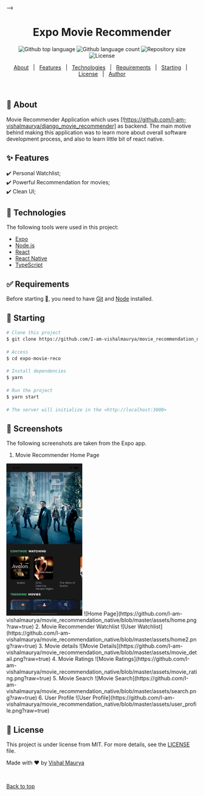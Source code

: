 <!-- <div align="center" id="top"> 
  <img src="./.github/app.gif" alt="Expo Movie Recommender" />

  &#xa0;

  <!-- <a href="https://expomoviereco.netlify.app">Demo</a> -->
</div> -->

<h1 align="center">Expo Movie Recommender</h1>

<p align="center">
  <img alt="Github top language" src="https://img.shields.io/github/languages/top/I-am-vishalmaurya/movie_recommendation_native?color=56BEB8">

  <img alt="Github language count" src="https://img.shields.io/github/languages/count/I-am-vishalmaurya/movie_recommendation_native?color=56BEB8">

  <img alt="Repository size" src="https://img.shields.io/github/repo-size/I-am-vishalmaurya/movie_recommendation_native?color=56BEB8">

  <img alt="License" src="https://img.shields.io/github/license/I-am-vishalmaurya/movie_recommendation_native?color=56BEB8">

  <!-- <img alt="Github issues" src="https://img.shields.io/github/issues/I-am-vishalmaurya/movie_recommendation_native?color=56BEB8" /> -->

  <!-- <img alt="Github forks" src="https://img.shields.io/github/forks/I-am-vishalmaurya/movie_recommendation_native?color=56BEB8" /> -->

  <!-- <img alt="Github stars" src="https://img.shields.io/github/stars/I-am-vishalmaurya/movie_recommendation_native?color=56BEB8" /> -->
</p>

<!-- Status -->

<!-- <h4 align="center"> 
	🚧  Expo Movie Recommender 🚀 Under construction...  🚧
</h4> 

<hr> -->

<p align="center">
  <a href="#dart-about">About</a> &#xa0; | &#xa0; 
  <a href="#sparkles-features">Features</a> &#xa0; | &#xa0;
  <a href="#rocket-technologies">Technologies</a> &#xa0; | &#xa0;
  <a href="#white_check_mark-requirements">Requirements</a> &#xa0; | &#xa0;
  <a href="#checkered_flag-starting">Starting</a> &#xa0; | &#xa0;
  <a href="#memo-license">License</a> &#xa0; | &#xa0;
  <a href="https://github.com/{{I-am-vishalmaurya}}" target="_blank">Author</a>
</p>

<br>

## :dart: About ##

Movie Recommender Application which uses [!https://github.com/I-am-vishalmaurya/django_movie_recommender] as backend.
The main motive behind making this application was to learn more about overall software development process, and also to learn little bit of react native. 


## :sparkles: Features ##

:heavy_check_mark: Personal Watchlist;\
:heavy_check_mark: Powerful Recommendation for movies;\
:heavy_check_mark: Clean UI;

## :rocket: Technologies ##

The following tools were used in this project:

- [Expo](https://expo.io/)
- [Node.js](https://nodejs.org/en/)
- [React](https://pt-br.reactjs.org/)
- [React Native](https://reactnative.dev/)
- [TypeScript](https://www.typescriptlang.org/)

## :white_check_mark: Requirements ##

Before starting :checkered_flag:, you need to have [Git](https://git-scm.com) and [Node](https://nodejs.org/en/) installed.

## :checkered_flag: Starting ##

```bash
# Clone this project
$ git clone https://github.com/I-am-vishalmaurya/movie_recommendation_native

# Access
$ cd expo-movie-reco

# Install dependencies
$ yarn

# Run the project
$ yarn start

# The server will initialize in the <http://localhost:3000>
```

## :city_sunrise: Screenshots ##
The following screenshots are taken from the Expo app.
1. Movie Recommender Home Page
<img alt="Home Page" src="https://github.com/I-am-vishalmaurya/movie_recommendation_native/blob/master/assets/home.png?raw=true" height="400" width="200">
![Home Page](https://github.com/I-am-vishalmaurya/movie_recommendation_native/blob/master/assets/home.png?raw=true)
2. Movie Recommender Watchlist
![User Watchlist](https://github.com/I-am-vishalmaurya/movie_recommendation_native/blob/master/assets/home2.png?raw=true)
3. Movie details
![Movie Details](https://github.com/I-am-vishalmaurya/movie_recommendation_native/blob/master/assets/movie_detail.png?raw=true)
4. Movie Ratings
![Movie Ratings](https://github.com/I-am-vishalmaurya/movie_recommendation_native/blob/master/assets/movie_rating.png?raw=true)
5. Movie Search
![Movie Search](https://github.com/I-am-vishalmaurya/movie_recommendation_native/blob/master/assets/search.png?raw=true)
6. User Profile
![User Profile](https://github.com/I-am-vishalmaurya/movie_recommendation_native/blob/master/assets/user_profile.png?raw=true)



## :memo: License ##

This project is under license from MIT. For more details, see the [LICENSE](LICENSE.md) file.


Made with :heart: by <a href="https://github.com/{{I-am-vishalmaurya}}" target="_blank">Vishal Maurya</a>

&#xa0;

<a href="#top">Back to top</a>
